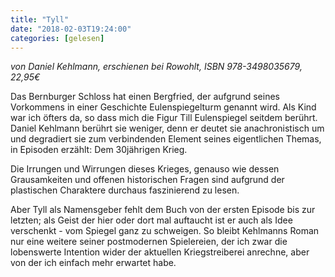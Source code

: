 ```yaml
---
title: "Tyll"
date: "2018-02-03T19:24:00"
categories: [gelesen]
---
```


*von Daniel Kehlmann,
erschienen bei Rowohlt, ISBN 978-3498035679, 22,95€*

Das Bernburger Schloss hat einen Bergfried, der aufgrund seines Vorkommens in einer Geschichte Eulenspiegelturm genannt wird. Als Kind war ich öfters da, so dass mich die Figur Till Eulenspiegel seitdem berührt. Daniel Kehlmann berührt sie weniger, denn er deutet sie anachronistisch um und degradiert sie zum verbindenden Element seines eigentlichen Themas, in Episoden erzählt: Dem 30jährigen Krieg.

Die Irrungen und Wirrungen dieses Krieges, genauso wie dessen Grausamkeiten und offenen historischen Fragen sind aufgrund der plastischen Charaktere durchaus faszinierend zu lesen.

Aber Tyll als Namensgeber fehlt dem Buch von der ersten Episode bis zur letzten; als Geist der hier oder dort mal auftaucht ist er auch als Idee verschenkt - vom Spiegel ganz zu schweigen. So bleibt Kehlmanns Roman nur eine weitere seiner postmodernen Spielereien, der ich zwar die lobenswerte Intention wider der aktuellen Kriegstreiberei anrechne, aber von der ich einfach mehr erwartet habe.